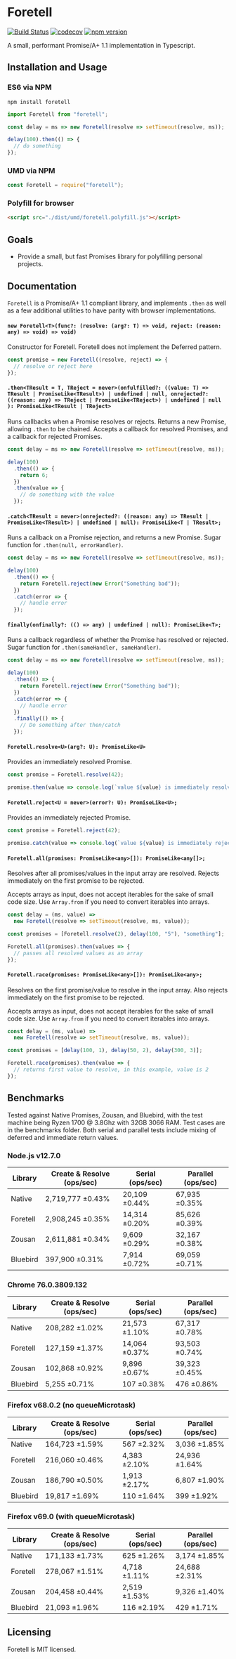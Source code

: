# Foretell

[![Build Status](https://travis-ci.com/Bluefinger/foretell.svg?branch=master)](https://travis-ci.com/Bluefinger/foretell) [![codecov](https://codecov.io/gh/Bluefinger/foretell/branch/master/graph/badge.svg)](https://codecov.io/gh/Bluefinger/foretell) [![npm version](https://badge.fury.io/js/foretell.svg)](https://badge.fury.io/js/foretell)

A small, performant Promise/A+ 1.1 implementation in Typescript.

## Installation and Usage

### ES6 via NPM

```
npm install foretell
```

```js
import Foretell from "foretell";

const delay = ms => new Foretell(resolve => setTimeout(resolve, ms));

delay(100).then(() => {
  // do something
});
```

### UMD via NPM

```js
const Foretell = require("foretell");
```

### Polyfill for browser

```html
<script src="./dist/umd/foretell.polyfill.js"></script>
```

## Goals

- Provide a small, but fast Promises library for polyfilling personal projects.

## Documentation

`Foretell` is a Promise/A+ 1.1 compliant library, and implements `.then` as well as a few additional utilities to have parity with browser implementations.

#### `new Foretell<T>(func?: (resolve: (arg?: T) => void, reject: (reason: any) => void) => void)`

Constructor for Foretell. Foretell does not implement the Deferred pattern.

```js
const promise = new Foretell((resolve, reject) => {
  // resolve or reject here
});
```

#### `.then<TResult = T, TReject = never>(onfulfilled?: ((value: T) => TResult | PromiseLike<TResult>) | undefined | null, onrejected?: ((reason: any) => TReject | PromiseLike<TReject>) | undefined | null ): PromiseLike<TResult | TReject>`

Runs callbacks when a Promise resolves or rejects. Returns a new Promise, allowing `.then` to be chained. Accepts a callback for resolved Promises, and a callback for rejected Promises.

```js
const delay = ms => new Foretell(resolve => setTimeout(resolve, ms));

delay(100)
  .then(() => {
    return 6;
  })
  .then(value => {
    // do something with the value
  });
```

#### `.catch<TResult = never>(onrejected?: ((reason: any) => TResult | PromiseLike<TResult>) | undefined | null): PromiseLike<T | TResult>;`

Runs a callback on a Promise rejection, and returns a new Promise. Sugar function for `.then(null, errorHandler)`.

```js
const delay = ms => new Foretell(resolve => setTimeout(resolve, ms));

delay(100)
  .then(() => {
    return Foretell.reject(new Error("Something bad"));
  })
  .catch(error => {
    // handle error
  });
```

#### `finally(onfinally?: (() => any) | undefined | null): PromiseLike<T>;`

Runs a callback regardless of whether the Promise has resolved or rejected. Sugar function for `.then(sameHandler, sameHandler)`.

```js
const delay = ms => new Foretell(resolve => setTimeout(resolve, ms));

delay(100)
  .then(() => {
    return Foretell.reject(new Error("Something bad"));
  })
  .catch(error => {
    // handle error
  })
  .finally(() => {
    // Do something after then/catch
  });
```

#### `Foretell.resolve<U>(arg?: U): PromiseLike<U>`

Provides an immediately resolved Promise.

```js
const promise = Foretell.resolve(42);

promise.then(value => console.log(`value ${value} is immediately resolved`));
```

#### `Foretell.reject<U = never>(error?: U): PromiseLike<U>;`

Provides an immediately rejected Promise.

```js
const promise = Foretell.reject(42);

promise.catch(value => console.log(`value ${value} is immediately rejected`));
```

#### `Foretell.all(promises: PromiseLike<any>[]): PromiseLike<any[]>;`

Resolves after all promises/values in the input array are resolved. Rejects immediately on the first promise to be rejected.

Accepts arrays as input, does not accept iterables for the sake of small code size. Use `Array.from` if you need to convert iterables into arrays.

```js
const delay = (ms, value) =>
  new Foretell(resolve => setTimeout(resolve, ms, value));

const promises = [Foretell.resolve(2), delay(100, "5"), "something"];

Foretell.all(promises).then(values => {
  // passes all resolved values as an array
});
```

#### `Foretell.race(promises: PromiseLike<any>[]): PromiseLike<any>;`

Resolves on the first promise/value to resolve in the input array. Also rejects immediately on the first promise to be rejected.

Accepts arrays as input, does not accept iterables for the sake of small code size. Use `Array.from` if you need to convert iterables into arrays.

```js
const delay = (ms, value) =>
  new Foretell(resolve => setTimeout(resolve, ms, value));

const promises = [delay(100, 1), delay(50, 2), delay(300, 3)];

Foretell.race(promises).then(value => {
  // returns first value to resolve, in this example, value is 2
});
```

## Benchmarks

Tested against Native Promises, Zousan, and Bluebird, with the test machine being Ryzen 1700 @ 3.8Ghz with 32GB 3066 RAM. Test cases are in the benchmarks folder. Both serial and parallel tests include mixing of deferred and immediate return values.

### Node.js v12.7.0

| Library  | Create & Resolve (ops/sec) | Serial (ops/sec) | Parallel (ops/sec) |
| -------- | -------------------------- | ---------------- | ------------------ |
| Native   | 2,719,777 ±0.43%           | 20,109 ±0.44%    | 67,935 ±0.35%      |
| Foretell | 2,908,245 ±0.35%           | 14,314 ±0.20%    | 85,626 ±0.39%      |
| Zousan   | 2,611,881 ±0.34%           | 9,609 ±0.29%     | 32,167 ±0.38%      |
| Bluebird | 397,900 ±0.31%             | 7,914 ±0.72%     | 69,059 ±0.71%      |

### Chrome 76.0.3809.132

| Library  | Create & Resolve (ops/sec) | Serial (ops/sec) | Parallel (ops/sec) |
| -------- | -------------------------- | ---------------- | ------------------ |
| Native   | 208,282 ±1.02%             | 21,573 ±1.10%    | 67,317 ±0.78%      |
| Foretell | 127,159 ±1.37%             | 14,064 ±0.37%    | 93,503 ±0.74%      |
| Zousan   | 102,868 ±0.92%             | 9,896 ±0.67%     | 39,323 ±0.45%      |
| Bluebird | 5,255 ±0.71%               | 107 ±0.38%       | 476 ±0.86%         |

### Firefox v68.0.2 (no queueMicrotask)

| Library  | Create & Resolve (ops/sec) | Serial (ops/sec) | Parallel (ops/sec) |
| -------- | -------------------------- | ---------------- | ------------------ |
| Native   | 164,723 ±1.59%             | 567 ±2.32%       | 3,036 ±1.85%       |
| Foretell | 216,060 ±0.46%             | 4,383 ±2.10%     | 24,936 ±1.64%      |
| Zousan   | 186,790 ±0.50%             | 1,913 ±2.17%     | 6,807 ±1.90%       |
| Bluebird | 19,817 ±1.69%              | 110 ±1.64%       | 399 ±1.92%         |

### Firefox v69.0 (with queueMicrotask)

| Library  | Create & Resolve (ops/sec) | Serial (ops/sec) | Parallel (ops/sec) |
| -------- | -------------------------- | ---------------- | ------------------ |
| Native   | 171,133 ±1.73%             | 625 ±1.26%       | 3,174 ±1.85%       |
| Foretell | 278,067 ±1.51%             | 4,718 ±1.11%     | 24,688 ±2.31%      |
| Zousan   | 204,458 ±0.44%             | 2,519 ±1.53%     | 9,326 ±1.40%       |
| Bluebird | 21,093 ±1.96%              | 116 ±2.19%       | 429 ±1.71%         |

## Licensing

Foretell is MIT licensed.
